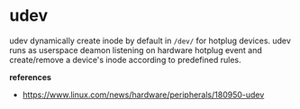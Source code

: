 # udev

udev dynamically create inode by default in `/dev/` for hotplug devices. udev runs as userspace deamon listening on hardware 
hotplug event and create/remove a device's inode according to predefined rules.

**references**

* https://www.linux.com/news/hardware/peripherals/180950-udev
